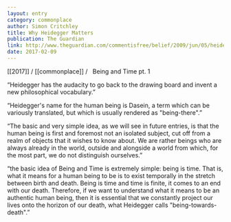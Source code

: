 ```yaml
---
layout: entry
category: commonplace
author: Simon Critchley
title: Why Heidegger Matters
publication: The Guardian
link: http://www.theguardian.com/commentisfree/belief/2009/jun/05/heidegger-philosophy
date: 2017-02-09
---
```


[[2017]] / [[commonplace]] / 
 
Being and Time pt. 1

“Heidegger has the audacity to go back to the drawing board and invent a new philosophical vocabulary.”

“Heidegger's name for the human being is Dasein, a term which can be variously translated, but which is usually rendered as "being-there".”

“The basic and very simple idea, as we will see in future entries, is that the human being is first and foremost not an isolated subject, cut off from a realm of objects that it wishes to know about. We are rather beings who are always already in the world, outside and alongside a world from which, for the most part, we do not distinguish ourselves.”

“the basic idea of Being and Time is extremely simple: being is time. That is, what it means for a human being to be is to exist temporally in the stretch between birth and death. Being is time and time is finite, it comes to an end with our death. Therefore, if we want to understand what it means to be an authentic human being, then it is essential that we constantly project our lives onto the horizon of our death, what Heidegger calls "being-towards-death".”
